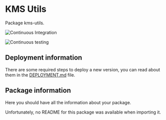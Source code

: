 # KMS Utils

Package kms-utils.

![Continuous Integration](https://github.bitwa.la/bitwala-cryptobank-squad/package-kms-utils/workflows/Continuous%20Integration/badge.svg)

![Continuous testing](https://github.bitwa.la/bitwala-cryptobank-squad/package-kms-utils/workflows/Continuous%20Testing/badge.svg?event=push)


## Deployment information

There are some required steps to deploy a new version, you can read about them in the [DEPLOYMENT.md](DEPLOYMENT.md) file.

## Package information

Here you should have all the information about your package.

Unfortunately, no README for this package was available when importing it.
